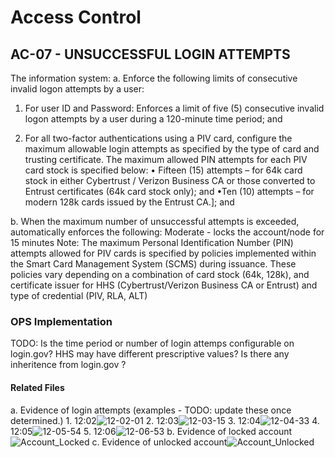 # Access Control
## AC-07 - UNSUCCESSFUL LOGIN ATTEMPTS

The information system:
a. Enforce the following limits of consecutive invalid logon attempts by a user: 
1. For user ID and Password: Enforces a limit of five (5) consecutive invalid logon attempts by a user during a 120-minute time period; and

2. For all two-factor authentications using a PIV card, configure the maximum allowable login attempts as specified by the type of card and trusting certificate. The maximum allowed PIN attempts for each PIV card stock is specified below:
     • Fifteen (15) attempts – for 64k card stock in either Cybertrust / Verizon Business CA or those converted to Entrust     certificates (64k card stock only); and
     •Ten (10) attempts – for modern 128k cards issued by the Entrust CA.]; and

b. When the maximum number of unsuccessful attempts is exceeded, automatically enforces the following: 
    Moderate - locks the account/node for 15 minutes
 Note: The maximum Personal Identification Number (PIN) attempts allowed for PIV cards is specified by policies implemented within the Smart Card Management System (SCMS) during issuance. These policies vary depending on a combination of card stock (64k, 128k), and certificate issuer for HHS (Cybertrust/Verizon Business CA or Entrust) and type of credential (PIV, RLA, ALT)

### OPS Implementation

TODO: Is the time period or number of login attemps configurable on login.gov?  HHS may have different prescriptive values?  Is there any inheritence from login.gov ?

	

#### Related Files
a. Evidence of login attempts (examples - TODO: update these once determined.)
	1. 12:02![12-02-01](https://user-images.githubusercontent.com/77121362/112881489-5b383500-9091-11eb-96fc-841241ab2c29.png)
	2. 12:03![12-03-15](https://user-images.githubusercontent.com/77121362/112881526-668b6080-9091-11eb-9e6d-5ee040a80918.png)
	3. 12:04![12-04-33](https://user-images.githubusercontent.com/77121362/112881542-6d19d800-9091-11eb-94e2-7c0102a2c5de.png)
	4. 12:05![12-05-54](https://user-images.githubusercontent.com/77121362/112881578-799e3080-9091-11eb-8072-458c3614e146.png)
	5. 12:06![12-06-53](https://user-images.githubusercontent.com/77121362/112881591-7f941180-9091-11eb-9997-fd8e961df408.png)
b. Evidence of locked account![Account_Locked](https://user-images.githubusercontent.com/77121362/112881665-95093b80-9091-11eb-8383-fd9fc2f528c0.png)
c. Evidence of unlocked account![Account_Unlocked](https://user-images.githubusercontent.com/77121362/112881687-9c304980-9091-11eb-99a0-79e2e28764cc.png)
